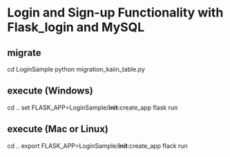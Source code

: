 # Login and Sign-up Functionality with Flask_login and MySQL

## migrate
cd LoginSample
python migration_kaiin_table.py

## execute (Windows)
cd ..
set FLASK_APP=LoginSample/__init__:create_app
flask run

## execute (Mac or Linux)
cd ..
export FLASK_APP=LoginSample/__init__:create_app
flack run
